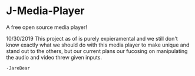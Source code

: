 # J-Media-Player
A free open source media player!

10/30/2019
    This project as of is purely expieramental and we still don't know exactly what we should do with this media player to make unique and stand out to the others, but our current plans our fucosing on manipulating the audio and video threw     given inputs.
    
    -JareBear
